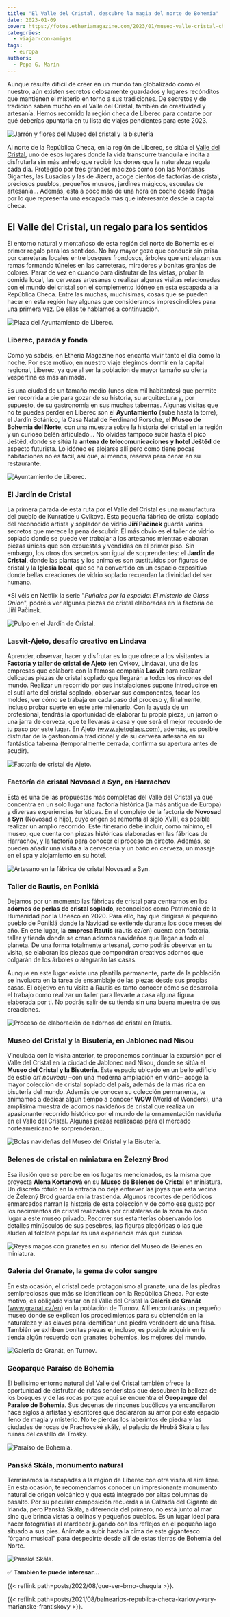 ```yaml
---
title: "El Valle del Cristal, descubre la magia del norte de Bohemia"
date: 2023-01-09
cover: https://fotos.etheriamagazine.com/2023/01/museo-valle-cristal-chequia.jpg
categories: 
  - viajar-con-amigas
tags: 
  - europa
authors: 
  - Pepa G. Marín
---
```


Aunque resulte difícil de creer en un mundo tan globalizado como el nuestro, aún existen 
secretos celosamente guardados y lugares recónditos que mantienen el misterio en torno a 
sus tradiciones. De secretos y de tradición saben mucho en el Valle del Cristal, también 
de creatividad y artesanía. Hemos recorrido la región checa de Liberec para contarte por 
qué deberías apuntarla en tu lista de viajes pendientes para este 2023. 

![Jarrón y flores del Museo del cristal y la bisutería](https://fotos.etheriamagazine.com/2023/01/museo-cristal-bisuteria-chequia.jpg "Pieza del Museo del Cristal y la Bisutería.")

Al norte de la República Checa, en la región de Liberec, se sitúa el [Valle del 
Cristal](https://crystalvalley.cz/en), uno de esos lugares donde la vida transcurre 
tranquila e incita a disfrutarla sin más anhelo que recibir los dones que la naturaleza 
regala cada día. Protegido por tres grandes macizos como son las Montañas Gigantes, las 
Lusacias y las de Jizera, acoge cientos de factorías de cristal, preciosos pueblos, 
pequeños museos, jardines mágicos, escuelas de artesanía... Además, está a poco más de 
una hora en coche desde Praga por lo que representa una escapada más que interesante 
desde la capital checa. 

## El Valle del Cristal, un regalo para los sentidos

El entorno natural y montañoso de esta región del norte de Bohemia es el primer regalo 
para los sentidos. No hay mayor gozo que conducir sin prisa por carreteras locales entre 
bosques frondosos, árboles que entrelazan sus ramas formando túneles en las carreteras, 
miradores y bonitas granjas de colores. Parar de vez en cuando para disfrutar de las 
vistas, probar la comida local, las cervezas artesanas o realizar algunas visitas 
relacionadas con el mundo del cristal son el complemento idóneo en esta escapada a la 
República Checa. Entre las muchas, muchísimas, cosas que se pueden hacer en esta región 
hay algunas que consideramos imprescindibles para una primera vez. De ellas te hablamos 
a continuación. 

![Plaza del Ayuntamiento de Liberec.](https://fotos.etheriamagazine.com/2023/01/Liberec.jpg "Plaza del Ayuntamiento de Liberec.")

### Liberec, parada y fonda

Como ya sabéis, en Etheria Magazine nos encanta vivir tanto el día como la noche. Por 
este motivo, en nuestro viaje elegimos dormir en la capital regional, Liberec, ya que al 
ser la población de mayor tamaño su oferta vespertina es más animada. 

Es una ciudad de un tamaño medio (unos cien mil habitantes) que permite ser recorrida a 
pie para gozar de su historia, su arquitectura y, por supuesto, de su gastronomía en sus 
muchas tabernas. Algunas visitas que no te puedes perder en Liberec son el 
**Ayuntamiento** (sube hasta la torre), el Jardín Botánico, la Casa Natal de Ferdinand 
Porsche, el **Museo de Bohemia del Norte**, con una muestra sobre la historia del 
cristal en la región y un curioso belén articulado... No olvides tampoco subir hasta el 
pico Ještěd, donde se sitúa la **antena de telecomunicaciones y hotel Ještěd** de 
aspecto futurista. Lo idóneo es alojarse allí pero como tiene pocas habitaciones no es 
fácil, así que, al menos, reserva para cenar en su restaurante. 

![Ayuntamiento de Liberec.](https://fotos.etheriamagazine.com/2023/01/liberec-ayuntamiento.jpg "Ayuntamiento de Liberec.")

### El Jardín de Cristal

La primera parada de esta ruta por el Valle del Cristal es una manufactura del pueblo de 
Kunratice u Cvikova. Esta pequeña fábrica de cristal soplado del reconocido artista y 
soplador de vidrio **Jiří Pačinek** guarda varios secretos que merece la pena descubrir. 
El más obvio es el taller de vidrio soplado donde se puede ver trabajar a los artesanos 
mientras elaboran piezas únicas que son expuestas y vendidas en el primer piso. Sin 
embargo, los otros dos secretos son igual de sorprendentes: el **Jardín de Cristal**, 
donde las plantas y los animales son sustituidos por figuras de cristal y la **Iglesia 
local**, que se ha convertido en un espacio expositivo donde bellas creaciones de vidrio 
soplado recuerdan la divinidad del ser humano. 

\*Si véis en Netflix la serie "_Puñales por la espalda: El misterio de Glass Onion_", 
podréis ver algunas piezas de cristal elaboradas en la factoría de Jiří Pačinek. 

![Pulpo en el Jardín de Cristal.](https://fotos.etheriamagazine.com/2023/01/jardin-cristal-liberec.jpg "Pulpo en el Jardín de Cristal.")

### Lasvit-Ajeto, desafío creativo en Lindava

Aprender, observar, hacer y disfrutar es lo que ofrece a los visitantes la **Factoría y 
taller de cristal de Ajeto** (en Cvikov, Lindava), una de las empresas que colabora con 
la famosa compañía **Lasvit** para realizar delicadas piezas de cristal soplado que 
llegarán a todos los rincones del mundo. Realizar un recorrido por sus instalaciones 
supone introducirse en el sutil arte del cristal soplado, observar sus componentes, 
tocar los moldes, ver cómo se trabaja en cada paso del proceso y, finalmente, incluso 
probar suerte en este arte milenario. Con la ayuda de un profesional, tendrás la 
oportunidad de elaborar tu propia pieza, un jarrón o una jarra de cerveza, que te 
llevarás a casa y que será el mejor recuerdo de tu paso por este lugar. En Ajeto 
(www.ajetoglass.com), además, es posible disfrutar de la gastronomía tradicional y de su 
cerveza artesana en su fantástica taberna (temporalmente cerrada, confirma su apertura 
antes de acudir). 

![Factoría de cristal de Ajeto.](https://fotos.etheriamagazine.com/2023/01/fabrica-ajeto-lasvit.jpg "Factoría de cristal de Ajeto.")

### Factoría de cristal Novosad a Syn, en Harrachov

Esta es una de las propuestas más completas del Valle del Cristal ya que concentra en un 
solo lugar una factoría histórica (la más antigua de Europa) y diversas experiencias 
turísticas. En el complejo de la factoría de **Novosad a Syn** (Novosad e hijo), cuyo 
origen se remonta al siglo XVIII, es posible realizar un amplio recorrido. Este 
itinerario debe incluir, como mínimo, el museo, que cuenta con piezas históricas 
elaboradas en las fábricas de Harrachov, y la factoría para conocer el proceso en 
directo. Además, se pueden añadir una visita a la cervecería y un baño en cerveza, un 
masaje en el spa y alojamiento en su hotel. 

![Artesano en la fábrica de cristal Novosad a Syn.](https://fotos.etheriamagazine.com/2023/01/Novosad-Syn-valle-cristal.jpg "Artesano en la fábrica de cristal Novosad a Syn.")

### Taller de Rautis, en Poniklá

Dejamos por un momento las fábricas de cristal para centrarnos en los **adornos de 
perlas de cristal soplado**, reconocidos como Patrimonio de la Humanidad por la Unesco 
en 2020. Para ello, hay que dirigirse al pequeño pueblo de Poniklá donde la Navidad se 
extiende durante los doce meses del año. En este lugar, la **empresa Rautis** 
(rautis.cz/en) cuenta con factoría, taller y tienda donde se crean adornos navideños que 
llegan a todo el planeta. De una forma totalmente artesanal, como podrás observar en tu 
visita, se elaboran las piezas que compondrán creativos adornos que colgarán de los 
árboles o alegrarán las casas. 

Aunque en este lugar existe una plantilla permanente, parte de la población se involucra 
en la tarea de ensamblaje de las piezas desde sus propias casas. El objetivo en tu 
visita a Rautis es tanto conocer cómo se desarrolla el trabajo como realizar un taller 
para llevarte a casa alguna figura elaborada por ti. No podrás salir de su tienda sin 
una buena muestra de sus creaciones. 

![Proceso de elaboración de adornos de cristal en Rautis.](https://fotos.etheriamagazine.com/2023/01/rautis-valle-cristal-chequia.jpg "Proceso de elaboración de adornos de cristal en Rautis.")

### Museo del Cristal y la Bisutería, en Jablonec nad Nisou

Vinculada con la visita anterior, te proponemos continuar la excursión por el Valle del 
Cristal en la ciudad de Jablonec nad Nisou, donde se sitúa el **Museo del Cristal y la 
Bisutería**. Este espacio ubicado en un bello edificio de estilo _art nouveau_ –con una 
moderna ampliación en vidrio– acoge la mayor colección de cristal soplado del país, 
además de la más rica en bisutería del mundo. Además de conocer su colección permanente, 
te animamos a dedicar algún tiempo a conocer **WOW** (World of Wonders), una amplísima 
muestra de adornos navideños de cristal que realiza un apasionante recorrido histórico 
por el mundo de la ornamentación navideña en el Valle del Cristal. Algunas piezas 
realizadas para el mercado norteamericano te sorprenderán... 

![Bolas navideñas del Museo del Cristal y la Bisutería.](https://fotos.etheriamagazine.com/2023/01/museo-cristal-jablonec.jpg "Bolas navideñas del Museo del Cristal y la Bisutería.")

### Belenes de cristal en miniatura en Železný Brod

Esa ilusión que se percibe en los lugares mencionados, es la misma que proyecta **Alena 
Kortanová** en su **Museo de Belenes de Cristal** en miniatura. Un discreto rótulo en la 
entrada no deja entrever las joyas que esta vecina de Železný Brod guarda en la 
trastienda. Algunos recortes de periódicos enmarcados narran la historia de esta 
colección y de cómo ese gusto por los nacimientos de cristal realizados por cristaleras 
de la zona ha dado lugar a este museo privado. Recorrer sus estanterías observando los 
detalles minúsculos de sus pesebres, las figuras alegóricas o las que aluden al folclore 
popular es una experiencia más que curiosa. 

![Reyes magos con granates en su interior del Museo de Belenes en miniatura.](https://fotos.etheriamagazine.com/2023/01/museo-belenes-valle-cristal.jpg "Reyes magos con granates en su interior del Museo de Belenes en miniatura.")

### Galería del Granate, la gema de color sangre

En esta ocasión, el cristal cede protagonismo al granate, una de las piedras 
semipreciosas que más se identifican con la República Checa. Por este motivo, es 
obligado visitar en el Valle del Cristal la **Galería de Granát** (www.granat.cz/en) en 
la población de Turnov. Allí encontrarás un pequeño museo donde se explican los 
procedimientos para su obtención en la naturaleza y las claves para identificar una 
piedra verdadera de una falsa. También se exhiben bonitas piezas e, incluso, es posible 
adquirir en la tienda algún recuerdo con granates bohemios, los mejores del mundo. 

![Galería de Granát, en Turnov.](https://fotos.etheriamagazine.com/2023/01/galeria-granate-turnov.jpg "Galería de Granát, en Turnov.")

### Geoparque Paraíso de Bohemia

El bellísimo entorno natural del Valle del Cristal también ofrece la oportunidad de 
disfrutar de rutas senderistas que descubren la belleza de los bosques y de las rocas 
porque aquí se encuentra el **Geoparque del Paraíso de Bohemia**. Sus decenas de 
rincones bucólicos ya encandilaron hace siglos a artistas y escritores que declararon su 
amor por este espacio lleno de magia y misterio. No te pierdas los laberintos de piedra 
y las ciudades de rocas de Prachovské skály, el palacio de Hrubá Skála o las ruinas del 
castillo de Trosky. 

![Paraíso de Bohemia.](https://fotos.etheriamagazine.com/2023/01/paraiso-bohemia-chequia.jpg "Paraíso de Bohemia.")

### Panská Skála, monumento natural

Terminamos la escapadas a la región de Liberec con otra visita al aire libre. En esta 
ocasión, te recomendamos conocer un impresionante monumento natural de origen volcánico 
y que está integrado por altas columnas de basalto. Por su peculiar composición recuerda 
a la Calzada del Gigante de Irlanda, pero Panská Skála, a diferencia del primero, no 
está junto al mar sino que brinda vistas a colinas y pequeños pueblos. Es un lugar ideal 
para hacer fotografías al atardecer jugando con los reflejos en el pequeño lago situado 
a sus pies. Anímate a subir hasta la cima de este gigantesco “órgano musical” para 
despedirte desde allí de estas tierras de Bohemia del Norte. 

![Panská Skála.](https://fotos.etheriamagazine.com/2023/01/panska-skala-chequia.jpg "Panská Skála.")

✅ **También te puede interesar...** 

{{< reflink path=posts/2022/08/que-ver-brno-chequia >}}. 

{{< reflink 
path=posts/2021/08/balnearios-republica-checa-karlovy-vary-marianske-frantiskovy >}}.
